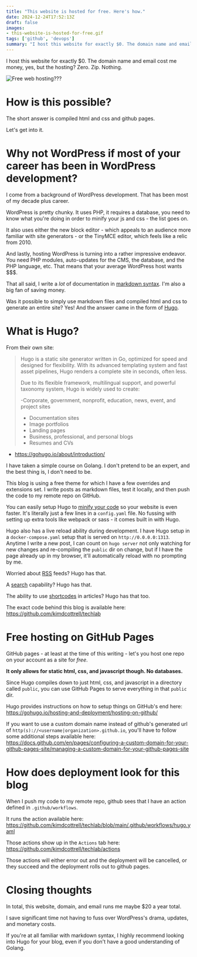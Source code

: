 ```yaml
---
title: "This website is hosted for free. Here's how."
date: 2024-12-24T17:52:13Z
draft: false
images: 
- this-website-is-hosted-for-free.gif
tags: ['github', 'devops']
summary: "I host this website for exactly $0. The domain name and email cost me money, yes, but the hosting? Zero. Zip. Nothing. Such is the magic of Hugo and Github Pages."
---
```


I host this website for exactly $0. The domain name and email cost me money, yes, but the hosting? Zero. Zip. Nothing. 

![Free web hosting???](/this-website-is-hosted-for-free.gif 'Free web hosting???')

# How is this possible?

The short answer is compiled html and css and github pages.

Let's get into it.

# Why not WordPress if most of your career has been in WordPress development?

I come from a background of WordPress development. That has been most of my decade plus career. 

WordPress is pretty chunky. It uses PHP, it requires a database, you need to know what you're doing in order to minify your js and css - the list goes on.

It also uses either the new block editor - which appeals to an audience more familiar with site generators - or the TinyMCE editor, which feels like a relic from 2010.

And lastly, hosting WordPress is turning into a rather impressive endeavor. You need PHP modules, auto-updates for the CMS, the database, and the PHP language, etc. That means that your average WordPress host wants $$$. 

That all said, I write a _lot_ of documentation in [markdown syntax](https://www.markdownguide.org/basic-syntax/). I'm also a big fan of saving money. 

Was it possible to simply use markdown files and compiled html and css to generate an entire site? Yes! And the answer came in the form of [Hugo](https://gohugo.io/). 

# What is Hugo?

From their own site:

> Hugo is a static site generator written in Go, optimized for speed and designed for flexibility. With its advanced templating system and fast asset pipelines, Hugo renders a complete site in seconds, often less.
>
> Due to its flexible framework, multilingual support, and powerful taxonomy system, Hugo is widely used to create:
>
> -Corporate, government, nonprofit, education, news, event, and project sites
> - Documentation sites
> - Image portfolios
> - Landing pages
> - Business, professional, and personal blogs
> - Resumes and CVs
- https://gohugo.io/about/introduction/

I have taken a simple course on Golang. I don't pretend to be an expert, and the best thing is, I don't need to be. 

This blog is using a free theme for which I have a few overrides and extensions set. I write posts as markdown files, test it locally, and then push the code to my remote repo on GitHub.

You can easily setup Hugo to [minify your code](https://gohugo.io/getting-started/configuration/) so your website is even faster. It's literally just a few lines in a `config.yaml` file. No fussing with setting up extra tools like webpack or sass - it comes built in with Hugo. 

Hugo also has a live reload ability during development. I have Hugo setup in a `docker-compose.yaml` setup that is served on `http://0.0.0.0:1313`. Anytime I write a new post, I can count on `hugo server` not only watching for new changes and re-compiling the `public` dir on change, but if I have the page already up in my browser, it'll automatically reload with no prompting by me. 

Worried about [RSS](https://gohugo.io/templates/rss/#configuration) feeds? Hugo has that.

A [search](https://gohugo.io/tools/search/) capability? Hugo has that.

The ability to use [shortcodes](https://gohugo.io/content-management/shortcodes/) in articles? Hugo has that too.

The exact code behind this blog is available here: https://github.com/kimdcottrell/techlab 

# Free hosting on GitHub Pages

GitHub pages - at least at the time of this writing - let's you host one repo on your account as a site for _free_.

**It only allows for static html, css, and javascript though. No databases.** 

Since Hugo compiles down to just html, css, and javascript in a directory called `public`, you can use GitHub Pages to serve everything in that `public` dir.

Hugo provides instructions on how to setup things on GitHub's end here: https://gohugo.io/hosting-and-deployment/hosting-on-github/ 

If you want to use a custom domain name instead of github's generated url of `http(s)://<username|organization>.github.io`, you'll have to follow some additional steps available here: https://docs.github.com/en/pages/configuring-a-custom-domain-for-your-github-pages-site/managing-a-custom-domain-for-your-github-pages-site 

# How does deployment look for this blog

When I push my code to my remote repo, github sees that I have an action defined in `.github/workflows`. 

It runs the action available here: https://github.com/kimdcottrell/techlab/blob/main/.github/workflows/hugo.yaml

Those actions show up in the `Actions` tab here: https://github.com/kimdcottrell/techlab/actions 

Those actions will either error out and the deployment will be cancelled, or they succeed and the deployment rolls out to github pages. 

# Closing thoughts

In total, this website, domain, and email runs me maybe $20 a year total. 

I save significant time not having to fuss over WordPress's drama, updates, and monetary costs. 

If you're at all familiar with markdown syntax, I highly recommend looking into Hugo for your blog, even if you don't have a good understanding of Golang. 


